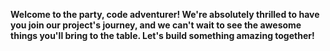 **Welcome to the party, code adventurer! We're absolutely thrilled to have you join our project's journey, and we can't wait to see the awesome things you'll bring to the table. Let's build something amazing together!**
